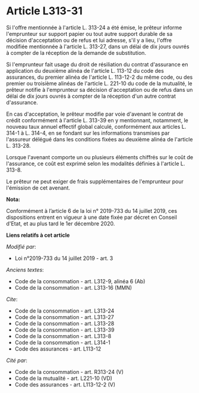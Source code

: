 # Article L313-31

Si l'offre mentionnée à l'article L. 313-24 a été émise, le prêteur informe l'emprunteur sur support papier ou tout autre
support durable de sa décision d'acceptation ou de refus et lui adresse, s'il y a lieu, l'offre modifiée mentionnée à
l'article L. 313-27, dans un délai de dix jours ouvrés à compter de la réception de la demande de substitution.

Si l'emprunteur fait usage du droit de résiliation du contrat d'assurance en application du deuxième alinéa de l'article L.
113-12 du code des assurances, du premier alinéa de l'article L. 113-12-2 du même code, ou des premier ou troisième alinéas
de l'article L. 221-10 du code de la mutualité, le prêteur notifie à l'emprunteur sa décision d'acceptation ou de refus dans
un délai de dix jours ouvrés à compter de la réception d'un autre contrat d'assurance.

En cas d'acceptation, le prêteur modifie par voie d'avenant le contrat de crédit conformément à l'article L. 313-39 en y
mentionnant, notamment, le nouveau taux annuel effectif global calculé, conformément aux articles L. 314-1 à L. 314-4, en se
fondant sur les informations transmises par l'assureur délégué dans les conditions fixées au deuxième alinéa de l'article L.
313-28.

Lorsque l'avenant comporte un ou plusieurs éléments chiffrés sur le coût de l'assurance, ce coût est exprimé selon les
modalités définies à l'article L. 313-8.

Le prêteur ne peut exiger de frais supplémentaires de l'emprunteur pour l'émission de cet avenant.

**Nota:**

Conformément à l’article 6 de la loi n° 2019-733 du 14 juillet 2019, ces dispositions entrent en vigueur à une date fixée par
décret en Conseil d'Etat, et au plus tard le 1er décembre 2020.

**Liens relatifs à cet article**

_Modifié par_:

  - Loi n°2019-733 du 14 juillet 2019 - art. 3

_Anciens textes_:

  - Code de la consommation - art. L312-9, alinéa 6 (Ab)
  - Code de la consommation - art. L313-16 (MMN)

_Cite_:

  - Code de la consommation - art. L313-24
  - Code de la consommation - art. L313-27
  - Code de la consommation - art. L313-28
  - Code de la consommation - art. L313-39
  - Code de la consommation - art. L313-8
  - Code de la consommation - art. L314-1
  - Code des assurances - art. L113-12

_Cité par_:

  - Code de la consommation - art. R313-24 (V)
  - Code de la mutualité - art. L221-10 (VD)
  - Code des assurances - art. L113-12-2 (V)
